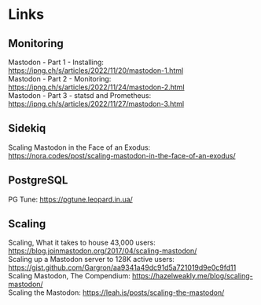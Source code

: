 # Links
## Monitoring
Mastodon - Part 1 - Installing: https://ipng.ch/s/articles/2022/11/20/mastodon-1.html  
Mastodon - Part 2 - Monitoring: https://ipng.ch/s/articles/2022/11/24/mastodon-2.html  
Mastodon - Part 3 - statsd and Prometheus: https://ipng.ch/s/articles/2022/11/27/mastodon-3.html  

## Sidekiq
Scaling Mastodon in the Face of an Exodus: https://nora.codes/post/scaling-mastodon-in-the-face-of-an-exodus/  

## PostgreSQL
PG Tune: https://pgtune.leopard.in.ua/

## Scaling
Scaling, What it takes to house 43,000 users: https://blog.joinmastodon.org/2017/04/scaling-mastodon/  
Scaling up a Mastodon server to 128K active users: https://gist.github.com/Gargron/aa9341a49dc91d5a721019d9e0c9fd11  
Scaling Mastodon, The Compendium: https://hazelweakly.me/blog/scaling-mastodon/  
Scaling the Mastodon: https://leah.is/posts/scaling-the-mastodon/

